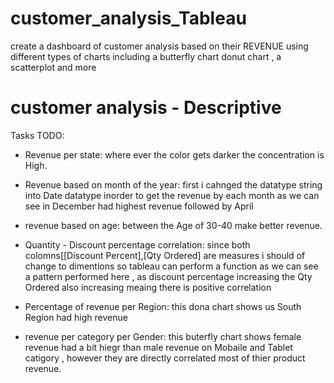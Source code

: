 # customer_analysis_Tableau
 create a dashboard of customer analysis based on their REVENUE using different types of charts including a butterfly chart donut chart , a scatterplot and more

# customer analysis - Descriptive
Tasks TODO:
- Revenue per state:
 where ever the color gets darker the concentration is High.

- Revenue based on month of the year:
first i cahnged the datatype string into Date datatype inorder to get the revenue by each month
as we can see in December  had highest revenue followed by April

- revenue based on age:
 between the Age of 30-40 make better revenue.

- Quantity - Discount percentage correlation:
since both colomns[[Discount Percent],[Qty Ordered] are measures i should of change to dimentions so tableau can perform a function
as we can see a pattern performed here , as discount percentage increasing the Qty Ordered also increasing meaing there is positive correlation 

- Percentage of revenue per Region:
this dona chart shows us South Region had high revenue
- revenue per category per Gender:
this buterfly chart shows female revenue had a bit hiegr than male revenue on Mobaile and Tablet catigory , however they are directly correlated most of thier product revenue.

